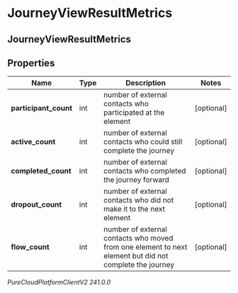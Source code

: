 # JourneyViewResultMetrics

## JourneyViewResultMetrics

## Properties

|Name | Type | Description | Notes|
|------------ | ------------- | ------------- | -------------|
| **participant_count** | int | number of external contacts who participated at the element | [optional] |
| **active_count** | int | number of external contacts who could still complete the journey | [optional] |
| **completed_count** | int | number of external contacts who completed the journey forward | [optional] |
| **dropout_count** | int | number of external contacts who did not make it to the next element | [optional] |
| **flow_count** | int | number of external contacts who moved from one element to next element but did not complete the journey | [optional] |



_PureCloudPlatformClientV2 241.0.0_
